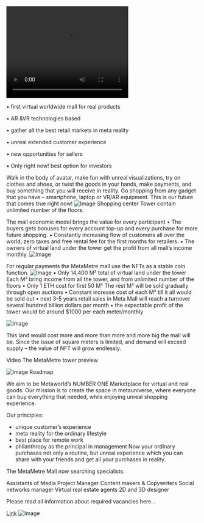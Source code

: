 <video width="320" height="240" controls>
  <source type="video/mp4" src="https://youtu.be/EXs9evNsCSU">
</video>

•	first virtual worldwide mall for real products

•	AR &VR technologies based

•	gather all the best retail markets in meta reality

•	unreal extended customer experience

•	new opportunities for sellers

•	Only right now! best option for investors 

Walk in the body of avatar, make fun with unreal visualizations, try on clothes and shoes, or twist the goods in your hands, make payments, and buy something that you will receive in reality.
Go shopping from any gadget that you have – smartphone, laptop or VR/AR equipment.
This is our future that comes true right now!
![Image](https://raw.githubusercontent.com/MetaMetre/welcome/18b7bd2d65572d3b3b3d4cca2f2f284c653a0f4c/Images/001.jpg)
Shopping center Tower contain unlimited number of the floors.

The mall economic model brings the value for every participant
•	The buyers gets bonuses for every account top-up and every purchase for more future shopping.
•	Constantly increasing flow of customers all over the world, zero taxes and free rental fee for the first months for retailers.
•	The owners of virtual land under the tower get the profit from all mall’s income monthly.
![Image](https://raw.githubusercontent.com/MetaMetre/welcome/18b7bd2d65572d3b3b3d4cca2f2f284c653a0f4c/Images/004.jpg)

For regular payments the MetaMetre mall use the NFTs as a stable coin function.
![Image](https://raw.githubusercontent.com/MetaMetre/welcome/18b7bd2d65572d3b3b3d4cca2f2f284c653a0f4c/Images/010.jpg)
•	Only 14,400 М² total of virtual land under the tower
Each М² bring income from all the tower, and from unlimited number of the floors 
•	Only 1 ETH cost for first 50 М²
The rest М² will be sold gradually through open auctions
•	Constant increase cost of each М² till it all would be sold out 
•	next 3-5 years retail sales in Meta Mall will reach a turnover several hundred billion dollars per month
•	the expectable profit of the tower would be around $1000 per each meter/monthly

![Image](https://github.com/MetaMetre/welcome/blob/master/Images/S16.jpg?raw=true)

This land would cost more and more than more and more big the mall will be. Since the issue of square meters is limited, and demand will exceed supply – the value of NFT will grow endlessly.


Video The MetaMetre tower preview

![Image](https://raw.githubusercontent.com/MetaMetre/welcome/18b7bd2d65572d3b3b3d4cca2f2f284c653a0f4c/Images/RMpart8.jpg)
Roadmap


We aim to be Metaworld’s NUMBER ONE Marketplace for virtual and real goods. 
Our mission is to create the space in metauniverse, where everyone can buy everything that needed, while enjoying unreal shopping experience. 


Our principles:
-	unique customer’s experience
-	meta reality for the ordinary lifestyle
-	best place for remote work
-	philanthropy as the principal in management
Now your ordinary purchases not only a routine, but unreal experience which you can share with your friends and get all your purchases in reality. 

The MetaMetre Mall now searching specialists:

Assistants of Media Project Manager
Content makers & Copywriters
Social networks manager
Virtual real estate agents
2D and 3D designer

Please read all information about required vacancies here…




[Link](https://opensea.io/MetaMetre) 
![Image](https://raw.githubusercontent.com/MetaMetre/welcome/master/Images/logo.png)
